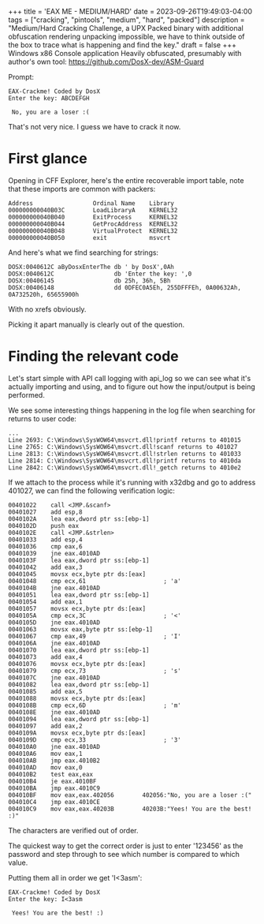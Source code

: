 +++
title = 'EAX ME - MEDIUM/HARD'
date = 2023-09-26T19:49:03-04:00
tags = ["cracking", "pintools", "medium", "hard", "packed"]
description = "Medium/Hard Cracking Challenge, a UPX Packed binary with additional obfuscation rendering unpacking impossible, we have to think outside of the box to trace what is happening and find the key."
draft = false
+++
Windows x86 Console application
Heavily obfuscated, presumably with author's own tool:
https://github.com/DosX-dev/ASM-Guard

Prompt:
```
EAX-Crackme! Coded by DosX
Enter the key: ABCDEFGH

 No, you are a loser :(

```

That's not very nice.
I guess we have to crack it now.

# First glance

Opening in CFF Explorer, here's the entire recoverable import table, note that these imports are common with packers:
```
Address	                Ordinal	Name	Library
000000000040B03C		LoadLibraryA	KERNEL32
000000000040B040		ExitProcess	    KERNEL32
000000000040B044		GetProcAddress	KERNEL32
000000000040B048		VirtualProtect	KERNEL32
000000000040B050		exit            msvcrt
```

And here's what we find searching for strings:
```
DOSX:0040612C aByDosxEnterThe db ' by DosX',0Ah
DOSX:0040612C                 db 'Enter the key: ',0
DOSX:00406145                 db 25h, 36h, 5Bh
DOSX:00406148                 dd 0DFEC0A5Eh, 255DFFFEh, 0A00632Ah, 0A732520h, 65655900h
```

With no xrefs obviously.

Picking it apart manually is clearly out of the question.

# Finding the relevant code

Let's start simple with API call logging with api_log so we can see what it's actually importing and using, and to figure out how the input/output is being performed.

We see some interesting things happening in the log file when searching for returns to user code:
```
...
Line 2693: C:\Windows\SysWOW64\msvcrt.dll!printf returns to 401015
Line 2765: C:\Windows\SysWOW64\msvcrt.dll!scanf returns to 401027
Line 2813: C:\Windows\SysWOW64\msvcrt.dll!strlen returns to 401033
Line 2814: C:\Windows\SysWOW64\msvcrt.dll!printf returns to 4010da
Line 2842: C:\Windows\SysWOW64\msvcrt.dll!_getch returns to 4010e2
```

If we attach to the process while it's running with x32dbg and go to address 401027, we can find the following verification logic:
```
00401022    call <JMP.&scanf>
00401027    add esp,8
0040102A    lea eax,dword ptr ss:[ebp-1]
0040102D    push eax
0040102E    call <JMP.&strlen>
00401033    add esp,4
00401036    cmp eax,6
00401039    jne eax.4010AD
0040103F    lea eax,dword ptr ss:[ebp-1]
00401042    add eax,3
00401045    movsx ecx,byte ptr ds:[eax]
00401048    cmp ecx,61						; 'a'
0040104B    jne eax.4010AD
00401051    lea eax,dword ptr ss:[ebp-1]
00401054    add eax,1
00401057    movsx ecx,byte ptr ds:[eax]
0040105A    cmp ecx,3C						; '<'
0040105D    jne eax.4010AD
00401063    movsx eax,byte ptr ss:[ebp-1]
00401067    cmp eax,49						; 'I'
0040106A    jne eax.4010AD
00401070    lea eax,dword ptr ss:[ebp-1]
00401073    add eax,4
00401076    movsx ecx,byte ptr ds:[eax]
00401079    cmp ecx,73						; 's'
0040107C    jne eax.4010AD
00401082    lea eax,dword ptr ss:[ebp-1]
00401085    add eax,5
00401088    movsx ecx,byte ptr ds:[eax]
0040108B    cmp ecx,6D						; 'm'
0040108E    jne eax.4010AD
00401094    lea eax,dword ptr ss:[ebp-1]
00401097    add eax,2
0040109A    movsx ecx,byte ptr ds:[eax]
0040109D    cmp ecx,33						; '3'
004010A0    jne eax.4010AD
004010A6    mov eax,1
004010AB    jmp eax.4010B2
004010AD    mov eax,0
004010B2    test eax,eax
004010B4    je eax.4010BF
004010BA    jmp eax.4010C9
004010BF    mov eax,eax.402056        402056:"No, you are a loser :("
004010C4    jmp eax.4010CE
004010C9    mov eax,eax.40203B        40203B:"Yees! You are the best! :)"
```

The characters are verified out of order.

The quickest way to get the correct order is just to enter '123456' as the password and step through to see which number is compared to which value.

Putting them all in order we get 'I<3asm':
```
EAX-Crackme! Coded by DosX
Enter the key: I<3asm

 Yees! You are the best! :)

```
